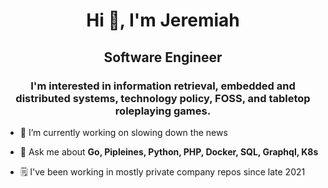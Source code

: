 <h1 align="center">Hi 👋, I'm Jeremiah</h1>
<h2 align="center">Software Engineer</h2> 
<h3 align="center">I'm interested in information retrieval, embedded and distributed systems, technology policy, FOSS, and tabletop roleplaying games.</h3>

- 🔭 I’m currently working on slowing down the news

- 💬 Ask me about **Go, Pipleines, Python, PHP, Docker, SQL, Graphql, K8s**

- 🗒 I've been working in mostly private company repos since late 2021
